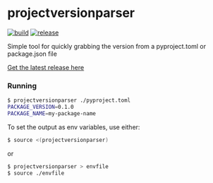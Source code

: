 projectversionparser
======================
[![build](https://github.com/SIMBAChain/pyprojectversionparser/actions/workflows/build.yaml/badge.svg?branch=main)](https://github.com/SIMBAChain/pyprojectversionparser/actions/workflows/build.yaml)  [![release](https://github.com/SIMBAChain/pyprojectversionparser/actions/workflows/release.yaml/badge.svg?branch=main)](https://github.com/SIMBAChain/pyprojectversionparser/actions/workflows/release.yaml)

Simple tool for quickly grabbing the version from a pyproject.toml or package.json file

[Get the latest release here](https://github.com/SIMBAChain/pyprojectversionparser/releases/tag/v0.0.2)

### Running
```bash
$ projectversionparser ./pyproject.toml
PACKAGE_VERSION=0.1.0
PACKAGE_NAME=my-package-name
```

To set the output as env variables, use either:

```bash
$ source <(projectversionparser)
```

or 
```bash
$ projectversionparser > envfile
$ source ./envfile
```